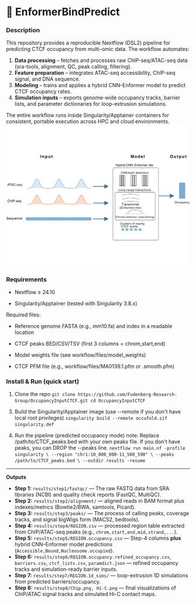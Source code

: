 # 🧬 EnformerBindPredict



### Description
This repository provides a reproducible Nextflow (DSL2) pipeline for predicting CTCF occupancy from multi-omic data. The workflow automates:

1. **Data processing** – fetches and processes raw ChIP-seq/ATAC-seq data (sra-tools, alignment, QC, peak calling, filtering).  
2. **Feature preparation** – integrates ATAC-seq accessibility, ChIP-seq signal, and DNA sequence.  
3. **Modeling** – trains and applies a hybrid CNN–Enformer model to predict CTCF occupancy rates.  
4. **Simulation inputs** – exports genome-wide occupancy tracks, barrier lists, and parameter dictionaries for loop-extrusion simulations.  

The entire workflow runs inside Singularity/Apptainer containers for consistent, portable execution across HPC and cloud environments.
![Workflow Figure](figures/Demo.png)
<!--### Structure of the repository
The structure of this repository follows as below:
- processing/: Scripts and pipelines for NGS data processing (e.g., handling SMF methylation footprint data and ChIP-seq data).
#### 🧬 CTCF Binding Site Processing Pipeline-->

### Requirements

- Nextflow ≥ 24.10

<!-- - Java 11+ (for Nextflow)-->

- Singularity/Apptainer (tested with Singularity 3.8.x)


Required files:

- Reference genome FASTA (e.g., mm10.fa) and index in a readable location

- CTCF peaks BED/CSV/TSV (first 3 columns = chrom,start,end)

- Model weights file (see workflow/files/model_weights)

- CTCF PFM file (e.g., workflow/files/MA0139.1.pfm or .smooth.pfm)

### Install & Run (quick start)

1. Clone the repo
`git clone https://github.com/Fudenberg-Research-Group/OccupancyInputCTCF.git
cd OccupancyInputCTCF`

<!--`git clone https://github.com/hrahmanin/OccuFold.git
cd OccuFold`-->

3. Build the Singularity/Apptainer image
(use --remote if you don't have local root privileges)
`singularity build --remote occufold.sif singularity.def`

4. Run the pipeline (predicted occupancy mode)
note: Replace /path/to/CTCF_peaks.bed with your own peaks file.
If you don't have peaks, you can DROP the --peaks line.
`nextflow run main.nf -profile singularity \
  --region "chr1:10_000_000-11_500_590" \
  --peaks /path/to/CTCF_peaks.bed \
  --outdir results -resume`  

<!--#### 🔄 Pipeline Overview

1. **Load Data**  
   Load CTCF binding site coordinates and binding frequency table.

2. **Filter Sites**  
   Keep only sites with all three biological states:  
   _Accessible, Bound, Nucleosome-occupied_.

3. **Pivot Frequencies**  
   Reshape the table to have one row per site with frequency values for each state.

4. **Merge with Coordinates**  
   Combine genomic coordinates and binding frequency data into a single DataFrame.

5. **Extract Sequences**  
   Use `pyfaidx` to extract sequences from the mm10 reference genome.

6. **One-Hot Encode**  
   Convert sequences into 4×N matrices (A/C/G/T channels) for CNN input.

7. **Visualize**  
   Plot one-hot encoded sequences as grayscale "pixel" images for inspection.

8. **Save Outputs**  
   Write final annotated data to `sites_with_freqs_and_seqs.tsv`.-->

---
**Outputs**
- **Step 1:** `results/step1/fastqc/` — The raw FASTQ data from SRA libraries (NCBI) and quality check reports (FastQC, MultiQC).  
- **Step 2:** `results/step2/alignment/` — aligned reads in BAM format plus indexes/metrics (Bowtie2/BWA, samtools, Picard).  
- **Step 3:** `results/step3/peaks/` — The process of calling peaks, coverage tracks, and signal bigWigs form (MACS2, bedtools).  
- **Step 4:** `results/step4/REGION.csv` — processed region table extracted from ChIP/ATAC-seq peaks (e.g., `chrom,start,end,mid,strand,...`).  
- **Step 5:** `results/step5/REGION.occupancy.csv` — Step-4 columns **plus** hybrid CNN–Enformer model predictions (`Accessible,Bound,Nucleosome.occupied`).  
- **Step 6:** `results/step6/REGION.occupancy.refined_occupancy.csv`, `barriers.csv`, `ctcf_lists.csv`, `paramdict.json` — refined occupancy tracks and simulation-ready barrier inputs.  
- **Step 7:** `results/step7/REGION.1d_sims/` — loop-extrusion 1D simulations from predicted barriers/occupancy.  
- **Step 8:** `results/step8/Chip.png, Hi-C.png` — final visualizations of ChIP/ATAC signal tracks and simulated Hi-C contact maps.  


<!--#### 📁 Output

- `sites_with_freqs_and_seqs.tsv` – Final annotated file including:
  - `chrom`, `start`, `end`, `TFBS_cluster`
  - Frequency columns: `Bound`, `Accessible`, `Nucleosome.occupied`
  - DNA `sequence`-->


<!-- - models/: Code for deep learning models (CNN architectures, training scripts, evaluation functions) used to predict CTCF occupancy or 3D contacts
- analysis/: Notebooks or scripts for analyzing results (e.g. comparing predicted vs. actual Hi-C, generating figures).
- utils/: Utility functions and tools (shared helper code for data I/O, metric calculations, etc.).
- outputs/: Folder to store output files, such as processed data or model predictions (keeping them separate from code)-->




<!-- #### Processing simulation data
After running the workflow, the simulated trajectories can be processed to generate *in silico* ChIP-seq profiles, 1d contact maps, and 3d contact maps (optional). Scripts for data processing available in `processing`. Instructions are provided with the relevant python code.-->









